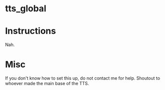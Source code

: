 # tts_global

# Instructions
Nah.

# Misc
If you don't know how to set this up, do not contact me for help. Shoutout to whoever made the main base of the TTS. 
